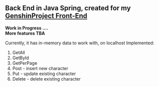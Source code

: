 ## Back End in Java Spring, created for my [GenshinProject Front-End](https://github.com/NikAlien/GenshinProject)

**Work in Progress ....** <br>
**More features TBA**

Currently, it has in-memory data to work with, on localhost
Implemented:
  1. GetAll
  2. GetById
  3. GetPerPage
  4. Post - insert new character
  5. Put - update existing character
  6. Delete - delete existing character

